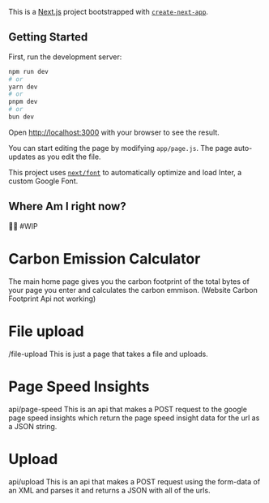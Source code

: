 This is a [Next.js](https://nextjs.org/) project bootstrapped with [`create-next-app`](https://github.com/vercel/next.js/tree/canary/packages/create-next-app).

## Getting Started

First, run the development server:

```bash
npm run dev
# or
yarn dev
# or
pnpm dev
# or
bun dev
```

Open [http://localhost:3000](http://localhost:3000) with your browser to see the result.

You can start editing the page by modifying `app/page.js`. The page auto-updates as you edit the file.

This project uses [`next/font`](https://nextjs.org/docs/basic-features/font-optimization) to automatically optimize and load Inter, a custom Google Font.

## Where Am I right now?

👷‍♂️ #WIP

# Carbon Emission Calculator

The main home page gives you the carbon footprint of the total bytes of your page you enter and calculates the carbon emmison. (Website Carbon Footprint Api not working)

# File upload

/file-upload
This is just a page that takes a file and uploads.

# Page Speed Insights

api/page-speed
This is an api that makes a POST request to the google page speed insights which return the page speed insight data for the url as a JSON string.

# Upload

api/upload
This is an api that makes a POST request using the form-data of an XML and parses it and returns a JSON with all of the urls.
